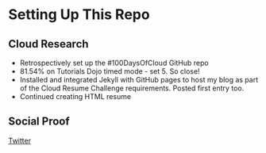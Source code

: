<!-- This is a template you can use for quick progress days. It removes a lot of the steps we encourage you to share in the longer template 000-DAY-ARTICLE-LONG-TEMPLATE.MD-->

# Setting Up This Repo

## Cloud Research

- Retrospectively set up the #100DaysOfCloud GitHub repo
- 81.54% on Tutorials Dojo timed mode - set 5. So close!
- Installed and integrated Jekyll with GitHub pages to host my blog as part of the Cloud Resume Challenge requirements. Posted first entry too.
- Continued creating HTML resume

## Social Proof

[Twitter](https://twitter.com/_notwaving/status/1328007960564555778?s=20)
